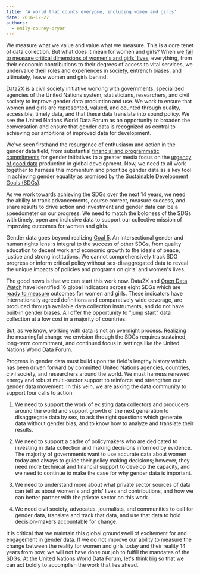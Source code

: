 ```yaml
---
title: 'A world that counts everyone, including women and girls'
date: 2016-12-27
authors:
  - emily-courey-pryor
---
```


We measure what we value and value what we measure. This is a core tenet of data collection. But what does it mean for women and girls? When we [fail to measure critical dimensions of women's and girls' lives](https://rss.onlinelibrary.wiley.com/doi/full/10.1111/j.1740-9713.2016.00899.x), everything, from their economic contributions to their degrees of access to vital services, we undervalue their roles and experiences in society, entrench biases, and ultimately, leave women and girls behind.

[Data2X](https://data2x.org/) is a civil society initiative working with governments, specialized agencies of the United Nations system, statisticians, researchers, and civil society to improve gender data production and use. We work to ensure that women and girls are represented, valued, and counted through quality, accessible, timely data, and that these data translate into sound policy. We see the United Nations World Data Forum as an opportunity to broaden the conversation and ensure that gender data is recognized as central to achieving our ambitions of improved data for development.

We've seen firsthand the resurgence of enthusiasm and action in the gender data field, from substantial [financial and programmatic commitments](https://www.gatesfoundation.org/Media-Center/Press-Releases/2016/05/Gates-Foundation-Announces-80-Mill-Doll-Comm-Closing-Gender-Data-Gaps-Acc-Progress-for-Women-Girls) for gender initiatives to a greater media focus on the [urgency of good data](https://www.npr.org/sections/goatsandsoda/2016/09/22/495051955/theres-a-glaring-gap-in-the-war-against-poverty-and-disease) production in global development. Now, we need to all work together to harness this momentum and prioritize gender data as a key tool in achieving gender equality as promised by the [Sustainable Development Goals (SDGs)](https://sustainabledevelopment.un.org/sdgs).

As we work towards achieving the SDGs over the next 14 years, we need the ability to track advancements, course correct, measure success, and share results to drive action and investment and gender data can be a speedometer on our progress. We need to match the boldness of the SDGs with timely, open and inclusive data to support our collective mission of improving outcomes for women and girls.

Gender data goes beyond realizing [Goal 5](https://sustainabledevelopment.un.org/sdg5). An intersectional gender and human rights lens is integral to the success of other SDGs, from quality education to decent work and economic growth to the ideals of peace, justice and strong institutions. We cannot comprehensively track SDG progress or inform critical policy without sex-disaggregated data to reveal the unique impacts of policies and programs on girls' and women's lives.

The good news is that we can start this work now. Data2X and [Open Data Watch](https://opendatawatch.com/) have identified 16 global indicators across eight SDGs which are [ready to measure](https://data2x.org/wp-content/uploads/2019/08/Ready-to-Measure.pdf) outcomes for women and girls. These indicators have internationally agreed definitions and comparatively wide coverage, are produced through available data collection instruments, and do not have built-in gender biases. All offer the opportunity to "jump start" data collection at a low cost in a majority of countries.

But, as we know, working with data is not an overnight process. Realizing the meaningful change we envision through the SDGs requires sustained, long-term commitment, and continued focus in settings like the United Nations World Data Forum.

Progress in gender data must build upon the field's lengthy history which has been driven forward by committed United Nations agencies, countries, civil society, and researchers around the world. We must harness renewed energy and robust multi-sector support to reinforce and strengthen our gender data movement. In this vein, we are asking the data community to support four calls to action:

1. We need to support the work of existing data collectors and producers around the world and support growth of the next generation to disaggregate data by sex, to ask the right questions which generate data without gender bias, and to know how to analyze and translate their results.

1. We need to support a cadre of policymakers who are dedicated to investing in data collection and making decisions informed by evidence. The majority of governments want to use accurate data about women today and always to guide their policy making decisions; however, they need more technical and financial support to develop the capacity, and we need to continue to make the case for why gender data is important.

1. We need to understand more about what private sector sources of data can tell us about women's and girls' lives and contributions, and how we can better partner with the private sector on this work.

1. We need civil society, advocates, journalists, and communities to call for gender data, translate and track that data, and use that data to hold decision-makers accountable for change.

It is critical that we maintain this global groundswell of excitement for and engagement in gender data. If we do not improve our ability to measure the change between the reality for women and girls today and their reality 14 years from now, we will not have done our job to fulfill the mandates of the SDGs. At the United Nations World Data Forum, let's think big so that we can act boldly to accomplish the work that lies ahead.
